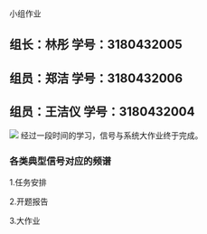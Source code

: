  <IDOCTYPE html>
<head>
<meta charset="utf-8">
<meta name-"viewport"content="width=device-wiidthinitial-scale=1.0" >
<title>欢迎来到我们的主页</title>
</head>
<body style="backgroud-color:deepskyblue；”>
<h1 style="color:white;">小组作业</h1>
<br>
<h2>组长：林彤 学号：3180432005</h2> 
<h2>组员：郑洁 学号：3180432006</h2>
<h2>组员：王洁仪 学号：3180432004</h2>
<p>
<p1>
<img src="signal.jpg">
</p1> 经过一段时间的学习，信号与系统大作业终于完成。
</p>
<h3>各类典型信号对应的频谱</h3>
<p>
<p1>1.任务安排</p1>
</p>
<p>
<p1>2.开题报告</p1>
</p>
<p>
<p1>3.大作业</p1>
</p>
</body>
</html>


